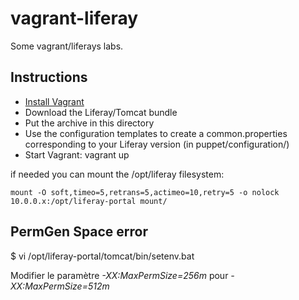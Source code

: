 vagrant-liferay
===============

Some vagrant/liferays labs.

## Instructions
* [Install Vagrant](http://docs.vagrantup.com/v1/docs/getting-started/index.html)
* Download the Liferay/Tomcat bundle
* Put the archive in this directory
* Use the configuration templates to create a common.properties corresponding to your Liferay version (in puppet/configuration/)
* Start Vagrant: vagrant up

if needed you can mount the /opt/liferay filesystem:

    mount -O soft,timeo=5,retrans=5,actimeo=10,retry=5 -o nolock 10.0.0.x:/opt/liferay-portal mount/

## PermGen Space error

$ vi /opt/liferay-portal/tomcat/bin/setenv.bat

Modifier le paramètre *-XX:MaxPermSize=256m* pour *-XX:MaxPermSize=512m*
